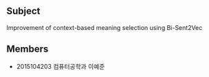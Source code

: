 ## Subject
Improvement of context-based meaning selection using Bi-Sent2Vec

## Members
- 2015104203 컴퓨터공학과 이예준
